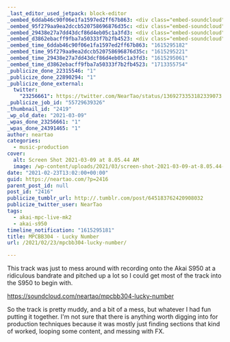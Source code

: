 ```yaml
---
_last_editor_used_jetpack: block-editor
_oembed_6ddab46c90f06e1fa1597ed2ff67b863: <div class="embed-soundcloud"><iframe title="MPCBB304 - Lucky Number by NearTao" width="584" height="400" scrolling="no" frameborder="no" src="https://w.soundcloud.com/player/?visual=true&url=https%3A%2F%2Fapi.soundcloud.com%2Ftracks%2F991477564&show_artwork=true&maxwidth=584&maxheight=876&dnt=1"></iframe></div>
_oembed_95f279aa9ea2dccb520758696876d35c: <div class="embed-soundcloud"><iframe title="MPCBB304 - Lucky Number by NearTao" width="500" height="400" scrolling="no" frameborder="no" src="https://w.soundcloud.com/player/?visual=true&url=https%3A%2F%2Fapi.soundcloud.com%2Ftracks%2F991477564&show_artwork=true&maxwidth=500&maxheight=750&dnt=1"></iframe></div>
_oembed_29438e27a7dd43dcf86d4eb05c1a3fd3: <div class="embed-soundcloud"><iframe title="MPCBB304 - Lucky Number by NearTao" width="750" height="400" scrolling="no" frameborder="no" src="https://w.soundcloud.com/player/?visual=true&url=https%3A%2F%2Fapi.soundcloud.com%2Ftracks%2F991477564&show_artwork=true&maxwidth=750&maxheight=1000&dnt=1"></iframe></div>
_oembed_d3862ebacff9fba7a50333f7b2fb4523: <div class="embed-soundcloud"><iframe title="MPCBB304 - Lucky Number by NearTao" width="500" height="400" scrolling="no" frameborder="no" src="https://w.soundcloud.com/player/?visual=true&url=https%3A%2F%2Fapi.soundcloud.com%2Ftracks%2F991477564&show_artwork=true&maxheight=750&maxwidth=500"></iframe></div>
_oembed_time_6ddab46c90f06e1fa1597ed2ff67b863: "1615295182"
_oembed_time_95f279aa9ea2dccb520758696876d35c: "1615295221"
_oembed_time_29438e27a7dd43dcf86d4eb05c1a3fd3: "1615295061"
_oembed_time_d3862ebacff9fba7a50333f7b2fb4523: "1713355754"
_publicize_done_22315546: "1"
_publicize_done_22890294: "1"
_publicize_done_external:
  twitter:
    "23256661": https://twitter.com/NearTao/status/1369273353182339073
_publicize_job_id: "55729639326"
_thumbnail_id: "2419"
_wp_old_date: "2021-03-09"
_wpas_done_23256661: "1"
_wpas_done_24391465: "1"
author: neartao
categories:
  - music-production
cover:
  alt: Screen Shot 2021-03-09 at 8.05.44 AM
  image: /wp-content/uploads/2021/03/screen-shot-2021-03-09-at-8.05.44-am.png
date: "2021-02-23T13:02:00+00:00"
guid: https://neartao.com/?p=2416
parent_post_id: null
post_id: "2416"
publicize_tumblr_url: http://.tumblr.com/post/645183762420908032
publicize_twitter_user: NearTao
tags:
  - akai-mpc-live-mk2
  - akai-s950
timeline_notification: "1615295181"
title: MPCBB304 - Lucky Number
url: /2021/02/23/mpcbb304-lucky-number/

---
```

This track was just to mess around with recording onto the Akai S950 at a ridiculous bandrate and pitched up a lot so I could get most of the track into the S950 to begin with.

https://soundcloud.com/neartao/mpcbb304-lucky-number

So the track is pretty muddy, and a bit of a mess, but whatever I had fun putting it together. I'm not sure that there is anything worth digging into for production techniques because it was mostly just finding sections that kind of worked, looping some content, and messing with FX.
